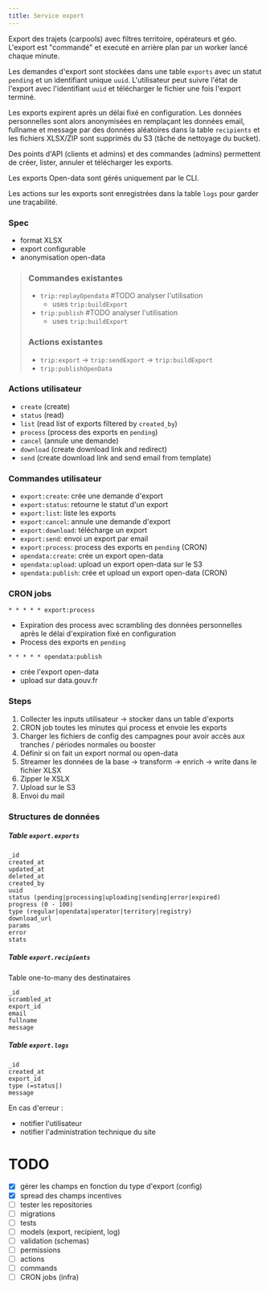 ```yaml
---
title: Service export
---
```


Export des trajets (carpools) avec filtres territoire, opérateurs et géo. L'export est "commandé" et executé en arrière plan par un worker lancé chaque minute.

Les demandes d'export sont stockées dans une table `exports` avec un statut `pending` et un identifiant unique `uuid`. L'utilisateur peut suivre l'état de l'export avec l'identifiant `uuid` et télécharger le fichier une fois l'export terminé.

Les exports expirent après un délai fixé en configuration. Les données personnelles sont alors anonymisées en remplaçant les données email, fullname et message par des données aléatoires dans la table `recipients` et les fichiers XLSX/ZIP sont supprimés du S3 (tâche de nettoyage du bucket).

Des points d'API (clients et admins) et des commandes (admins) permettent de créer, lister, annuler et télécharger les exports.

Les exports Open-data sont gérés uniquement par le CLI.

Les actions sur les exports sont enregistrées dans la table `logs` pour garder une traçabilité.

### Spec

- format XLSX
- export configurable
- anonymisation open-data

> ### Commandes existantes
>
> - `trip:replayOpendata` #TODO analyser l'utilisation
>   - uses `trip:buildExport`
> - `trip:publish` #TODO analyser l'utilisation
>   - uses `trip:buildExport`
>
> ### Actions existantes
>
> - `trip:export` ->  `trip:sendExport` -> `trip:buildExport`
> - `trip:publishOpenData`

### Actions utilisateur

- `create` (create)
- `status` (read)
- `list` (read list of exports filtered by `created_by`)
- `process` (process des exports en `pending`)
- `cancel` (annule une demande)
- `download` (create download link and redirect)
- `send` (create download link and send email from template)

### Commandes utilisateur

- `export:create`: crée une demande d'export
- `export:status`: retourne le statut d'un export
- `export:list`: liste les exports
- `export:cancel`: annule une demande d'export
- `export:download`: télécharge un export
- `export:send`: envoi un export par email
- `export:process`: process des exports en `pending` (CRON)
- `opendata:create`: crée un export open-data
- `opendata:upload`: upload un export open-data sur le S3
- `opendata:publish`: crée et upload un export open-data (CRON)

### CRON jobs

`* * * * * export:process`

- Expiration des process avec scrambling des données personnelles après le délai d'expiration fixé en configuration
- Process des exports en `pending`

`* * * * * opendata:publish`

- crée l'export open-data
- upload sur data.gouv.fr

### Steps

1. Collecter les inputs utilisateur -> stocker dans un table d'exports
2. CRON job toutes les minutes qui process et envoie les exports
3. Charger les fichiers de config des campagnes pour avoir accès aux tranches / périodes normales ou booster
4. Définir si on fait un export normal ou open-data
5. Streamer les données de la base -> transform -> enrich -> write dans le fichier XLSX
6. Zipper le XSLX
7. Upload sur le S3
8. Envoi du mail

### Structures de données

##### Table `export.exports`

```
_id
created_at
updated_at
deleted_at
created_by
uuid
status (pending|processing|uploading|sending|error|expired)
progress (0 - 100)
type (regular|opendata|operator|territory|registry)
download_url
params
error
stats
```

##### Table `export.recipients`

Table one-to-many des destinataires

```
_id
scrambled_at
export_id
email
fullname
message
```

##### Table `export.logs`

```
_id
created_at
export_id
type (=status|)
message
```

En cas d'erreur :

- notifier l'utilisateur
- notifier l'administration technique du site

# TODO

- [x] gérer les champs en fonction du type d'export (config)
- [x] spread des champs incentives
- [ ] tester les repositories
- [ ] migrations
- [ ] tests
- [ ] models (export, recipient, log)
- [ ] validation (schemas)
- [ ] permissions
- [ ] actions
- [ ] commands
- [ ] CRON jobs (infra)
